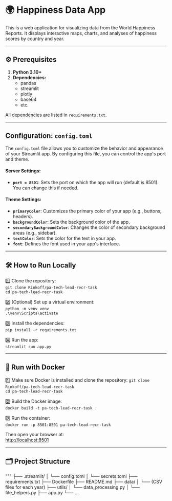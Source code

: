 # 🌍 Happiness Data App

This is a web application for visualizing data from the World Happiness Reports. It displays interactive maps, charts, 
and analyses of happiness scores by country and year.

---

## ⚙ Prerequisites

1. **Python 3.10+**
2. **Dependencies:**
   - pandas
   - streamlit
   - plotly
   - base64 
   - etc.

All dependencies are listed in `requirements.txt`.

---

## Configuration: `config.toml`

The `config.toml` file allows you to customize the behavior and appearance of your Streamlit app. By configuring this file, you can control the app's port and theme.

#### Server Settings:
- **`port = 8501`**: Sets the port on which the app will run (default is 8501). You can change this if needed.

#### Theme Settings:
- **`primaryColor`**: Customizes the primary color of your app (e.g., buttons, headers).
- **`backgroundColor`**: Sets the background color of the app.
- **`secondaryBackgroundColor`**: Changes the color of secondary background areas (e.g., sidebar).
- **`textColor`**: Sets the color for the text in your app.
- **`font`**: Defines the font used in your app's interface.

---

## 🛠 How to Run Locally

1️⃣ Clone the repository:  
`git clone Rinkoff/pa-tech-lead-recr-task`  
`cd pa-tech-lead-recr-task`

2️⃣ (Optional) Set up a virtual environment:  
`python -m venv venv`  
`.\venv\Scripts\activate`

3️⃣ Install the dependencies:  
`pip install -r requirements.txt`

4️⃣ Run the app:  
`streamlit run app.py`  

---

## 🐳 Run with Docker

1️⃣ Make sure Docker is installed and clone the repository:
`git clone Rinkoff/pa-tech-lead-recr-task`  
`cd pa-tech-lead-recr-task`

2️⃣ Build the Docker image:  
`docker build -t pa-tech-lead-recr-task .`

3️⃣ Run the container:  
`docker run -p 8501:8501 pa-tech-lead-recr-task`

Then open your browser at:  
[http://localhost:8501](http://localhost:8501)

---

## 🗂 Project Structure
"""
├── .streamlit/
│ └── config.toml
│ └── secrets.toml
├── requirements.txt
├── Dockerfile
├── README.md
├── data/
│ └── (CSV files for each year)
├── utils/
│ └── data_processing.py
│ └── file_helpers.py
├── app.py
└── ...

